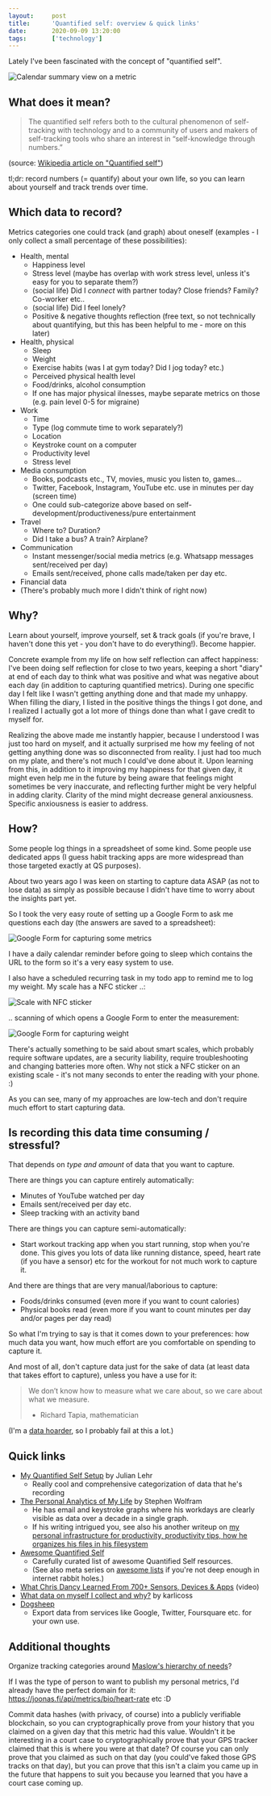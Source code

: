 ```yaml
---
layout:     post
title:      'Quantified self: overview & quick links'
date:       2020-09-09 13:20:00
tags:       ['technology']
---
```


Lately I've been fascinated with the concept of "quantified self".

![Calendar summary view on a metric](/images/2020/quantifiedself-calendar-summary.png)


What does it mean?
------------------

> The quantified self refers both to the cultural phenomenon of self-tracking with
> technology and to a community of users and makers of self-tracking tools who share an
> interest in “self-knowledge through numbers.”

(source: [Wikipedia article on "Quantified self"](https://en.wikipedia.org/wiki/Quantified_self))

tl;dr: record numbers (= quantify) about your own life, so you can learn about yourself
and track trends over time.


Which data to record?
---------------------

Metrics categories one could track (and graph) about oneself (examples - I only collect a
small percentage of these possibilities):

- Health, mental
	* Happiness level
	* Stress level (maybe has overlap with work stress level, unless it's easy for you to separate them?)
	* (social life) Did I *connect* with partner today? Close friends? Family? Co-worker etc..
	* (social life) Did I feel lonely?
	* Positive & negative thoughts reflection (free text, so not technically about quantifying,
	  but this has been helpful to me - more on this later)
- Health, physical
	* Sleep
	* Weight
	* Exercise habits (was I at gym today? Did I jog today? etc.)
	* Perceived physical health level
	* Food/drinks, alcohol consumption
	* If one has major physical ilnesses, maybe separate metrics on those (e.g. pain level 0-5 for migraine)
- Work
	* Time
	* Type (log commute time to work separately?)
	* Location
	* Keystroke count on a computer
	* Productivity level
	* Stress level
- Media consumption
	* Books, podcasts etc., TV, movies, music you listen to, games...
	* Twitter, Facebook, Instagram, YouTube etc. use in minutes per day (screen time)
	* One could sub-categorize above based on self-development/productiveness/pure entertainment
- Travel
	* Where to? Duration?
	* Did I take a bus? A train? Airplane?
- Communication
	* Instant messenger/social media metrics (e.g. Whatsapp messages sent/received per day)
	* Emails sent/received, phone calls made/taken per day etc.
- Financial data
- (There's probably much more I didn't think of right now)


Why?
----

Learn about yourself, improve yourself, set & track goals (if you're brave, I haven't done
this yet - you don't have to do everything!). Become happier.

Concrete example from my life on how self reflection can affect happiness: I've been doing
self reflection for close to two years, keeping a short "diary" at end of each day to think
what was positive and what was negative about each day (in addition to capturing quantified
metrics). During one specific day I felt like I wasn't getting anything done and that made
my unhappy. When filling the diary, I listed in the positive things the things I got done, and I
realized I actually got a lot more of things done than what I gave credit to myself for.

Realizing the above made me instantly happier, because I understood I was just too hard on
myself, and it actually surprised me how my feeling of not getting anything done was so
disconnected from reality. I just had too much on my plate, and there's not much I could've
done about it. Upon learning from this, in addition to it improving my happiness for that
given day, it might even help me in the future by being aware that feelings might sometimes
be very inaccurate, and reflecting further might be very helpful in adding clarity. Clarity
of the mind might decrease general anxiousness. Specific anxiousness is easier to address.


How?
----

Some people log things in a spreadsheet of some kind. Some people use dedicated apps
(I guess habit tracking apps are more widespread than those targeted exactly at QS purposes).

About two years ago I was keen on starting to capture data ASAP (as not to lose data) as
simply as possible because I didn't have time to worry about the insights part yet.

So I took the very easy route of setting up a Google Form to ask me questions each day
(the answers are saved to a spreadsheet):

![Google Form for capturing some metrics](/images/2020/quantifiedself-googleform.png)

I have a daily calendar reminder before going to sleep which contains the URL to the form
so it's a very easy system to use.

I also have a scheduled recurring task in my todo app to remind me to log my weight.
My scale has a NFC sticker ..:

![Scale with NFC sticker](/images/2020/quantifiedself-scale.jpg)

.. scanning of which opens a Google Form to enter the measurement:

![Google Form for capturing weight](/images/2020/quantifiedself-weightform.jpg)

There's actually something to be said about smart scales, which probably require software
updates, are a security liability, require troubleshooting and changing batteries more
often. Why not stick a NFC sticker on an existing scale - it's not many seconds to enter
the reading with your phone. :)

As you can see, many of my approaches are low-tech and don't require much effort to start
capturing data.


Is recording this data time consuming / stressful?
--------------------------------------------------

That depends on *type and amount* of data that you want to capture.

There are things you can capture entirely automatically:

- Minutes of YouTube watched per day
- Emails sent/received per day etc.
- Sleep tracking with an activity band

There are things you can capture semi-automatically:

- Start workout tracking app when you start running, stop when you're done. This gives you lots
  of data like running distance, speed, heart rate (if you have a sensor) etc for the workout
  for not much work to capture it.

And there are things that are very manual/laborious to capture:

- Foods/drinks consumed (even more if you want to count calories)
- Physical books read (even more if you want to count minutes per day and/or pages per day read)

So what I'm trying to say is that it comes down to your preferences: how much data you want,
how much effort are you comfortable on spending to capture it.

And most of all, don't capture data just for the sake of data (at least data that takes
effort to capture), unless you have a use for it:

> We don’t know how to measure what we care about, so we care about what we measure.
> - Richard Tapia, mathematician

(I'm a [data hoarder](https://www.reddit.com/r/DataHoarder/), so I probably fail at this a lot.)


Quick links
-----------

- [My Quantified Self Setup](https://julian.digital/2020/02/23/my-quantified-self-setup/) by Julian Lehr
	* Really cool and comprehensive categorization of data that he's recording
- [The Personal Analytics of My Life](https://writings.stephenwolfram.com/2012/03/the-personal-analytics-of-my-life/)
  by Stephen Wolfram
   * He has email and keystroke graphs where his workdays are clearly visible as data over
     a decade in a single graph.
	* If his writing intrigued you, see also his another writeup on
	  [my personal infrastructure for productivity, productivity tips, how he organizes his files in his filesystem](https://writings.stephenwolfram.com/2019/02/seeking-the-productive-life-some-details-of-my-personal-infrastructure/)
- [Awesome Quantified Self](https://github.com/woop/awesome-quantified-self)
	* Carefully curated list of awesome Quantified Self resources.
	* (See also meta series on [awesome lists](https://github.com/sindresorhus/awesome) if
	  you're not deep enough in internet rabbit holes.)
- [What Chris Dancy Learned From 700+ Sensors, Devices & Apps](https://www.youtube.com/watch?v=GIagQKCNuxk) (video)
- [What data on myself I collect and why?](https://beepb00p.xyz/my-data.html) by karlicoss
- [Dogsheep](https://dogsheep.github.io/)
	* Export data from services like Google, Twitter, Foursquare etc. for your own use.


Additional thoughts
-------------------

Organize tracking categories around
[Maslow's hierarchy of needs](https://en.wikipedia.org/wiki/Maslow%27s_hierarchy_of_needs)?

If I was the type of person to want to publish my personal metrics, I'd already have the
perfect domain for it: https://joonas.fi/api/metrics/bio/heart-rate etc :D

Commit data hashes (with privacy, of course) into a publicly verifiable blockchain, so you
can cryptographically prove from your history that you claimed on a given day that this
metric had this value. Wouldn't it be interesting in a court case to cryptographically
prove that your GPS tracker claimed that this is where you were at that date? Of course
you can only prove that you claimed as such on that day (you could've faked those GPS tracks
on that day), but you can prove that this isn't a claim you came up in the future that
happens to suit you because you learned that you have a court case coming up.
